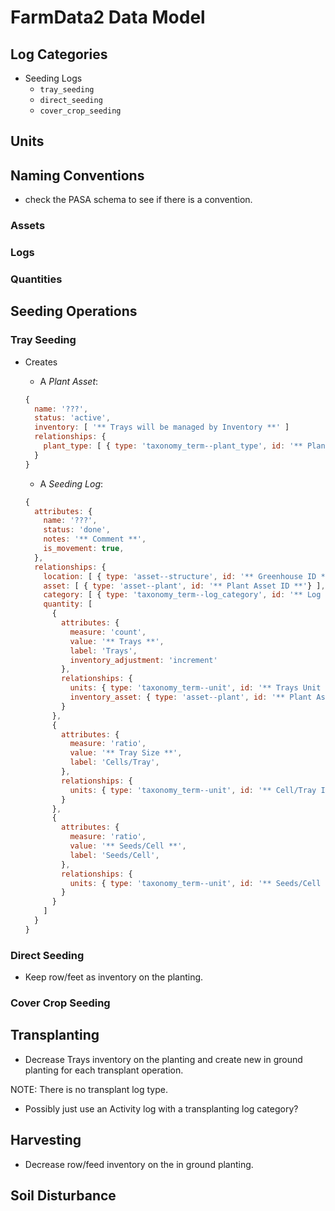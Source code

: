 # FarmData2 Data Model

## Log Categories

- Seeding Logs
  - `tray_seeding`
  - `direct_seeding`
  - `cover_crop_seeding`

## Units

## Naming Conventions

- check the PASA schema to see if there is a convention.

### Assets

### Logs

### Quantities

## Seeding Operations

### Tray Seeding

- Creates

  - A _Plant Asset_:

  ```JavaScript
  {
    name: '???',
    status: 'active',
    inventory: [ '** Trays will be managed by Inventory **' ]
    relationships: {
      plant_type: [ { type: 'taxonomy_term--plant_type', id: '** Plant Type ID **}' ]
    }
  }
  ```

  - A _Seeding Log_:

  ```JavaScript
  {
    attributes: {
      name: '???',
      status: 'done',
      notes: '** Comment **',
      is_movement: true,
    },
    relationships: {
      location: [ { type: 'asset--structure', id: '** Greenhouse ID **'} ],
      asset: [ { type: 'asset--plant', id: '** Plant Asset ID **'} ],
      category: [ { type: 'taxonomy_term--log_category', id: '** Log Category ID **' } ],
      quantity: [
        {
          attributes: {
            measure: 'count',
            value: '** Trays **',
            label: 'Trays',
            inventory_adjustment: 'increment'
          },
          relationships: {
            units: { type: 'taxonomy_term--unit', id: '** Trays Unit ID **' },
            inventory_asset: { type: 'asset--plant', id: '** Plant Asset ID **' }
          }
        },
        {
          attributes: {
            measure: 'ratio',
            value: '** Tray Size **',
            label: 'Cells/Tray',
          },
          relationships: {
            units: { type: 'taxonomy_term--unit', id: '** Cell/Tray ID **' },
          }
        },
        {
          attributes: {
            measure: 'ratio',
            value: '** Seeds/Cell **',
            label: 'Seeds/Cell',
          },
          relationships: {
            units: { type: 'taxonomy_term--unit', id: '** Seeds/Cell ID **' },
          }
        }
      ]
    }
  }
  ```

### Direct Seeding

- Keep row/feet as inventory on the planting.

### Cover Crop Seeding

## Transplanting

- Decrease Trays inventory on the planting and create new in ground planting for each transplant operation.

NOTE: There is no transplant log type.

- Possibly just use an Activity log with a transplanting log category?

## Harvesting

- Decrease row/feed inventory on the in ground planting.

## Soil Disturbance
